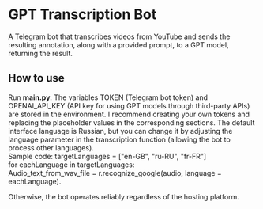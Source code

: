 # GPT Transcription Bot
A Telegram bot that transcribes videos from YouTube and sends the resulting annotation, along with a provided prompt, to a GPT model, returning the result.

## How to use
Run **main.py**. The variables TOKEN (Telegram bot token) and OPENAI_API_KEY (API key for using GPT models through third-party APIs) are stored in the environment. I recommend creating your own tokens and replacing the placeholder values in the corresponding sections. 
The default interface language is Russian, but you can change it by adjusting the language parameter in the transcription function (allowing the bot to process other languages).  
Sample code:
    targetLanguages = ["en-GB", "ru-RU", "fr-FR"]  
    for eachLanguage in targetLanguages:  
        Audio_text_from_wav_file = r.recognize_google(audio, language = eachLanguage).  
  
Otherwise, the bot operates reliably regardless of the hosting platform.
